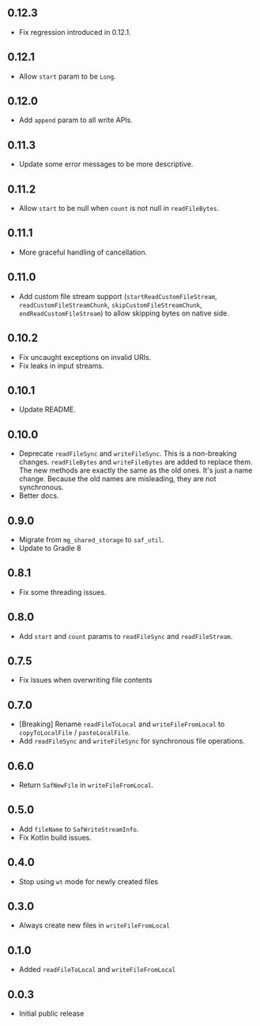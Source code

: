 ## 0.12.3

- Fix regression introduced in 0.12.1.

## 0.12.1

- Allow `start` param to be `Long`.

## 0.12.0

- Add `append` param to all write APIs.

## 0.11.3

- Update some error messages to be more descriptive.

## 0.11.2

- Allow `start` to be null when `count` is not null in `readFileBytes`.

## 0.11.1

- More graceful handling of cancellation.

## 0.11.0

- Add custom file stream support (`startReadCustomFileStream`, `readCustomFileStreamChunk`, `skipCustomFileStreamChunk`, `endReadCustomFileStream`) to allow skipping bytes on native side.

## 0.10.2

- Fix uncaught exceptions on invalid URIs.
- Fix leaks in input streams.

## 0.10.1

- Update README.

## 0.10.0

- Deprecate `readFileSync` and `writeFileSync`. This is a non-breaking changes. `readFileBytes` and `writeFileBytes` are added to replace them. The new methods are exactly the same as the old ones. It's just a name change. Because the old names are misleading, they are not synchronous.
- Better docs.

## 0.9.0

- Migrate from `mg_shared_storage` to `saf_util`.
- Update to Gradle 8

## 0.8.1

- Fix some threading issues.

## 0.8.0

- Add `start` and `count` params to `readFileSync` and `readFileStream`.

## 0.7.5

- Fix issues when overwriting file contents

## 0.7.0

- [Breaking] Rename `readFileToLocal` and `writeFileFromLocal` to `copyToLocalFile` / `pasteLocalFile`.
- Add `readFileSync` and `writeFileSync` for synchronous file operations.

## 0.6.0

- Return `SafNewFile` in `writeFileFromLocal`.

## 0.5.0

- Add `fileName` to `SafWriteStreamInfo`.
- Fix Kotlin build issues.

## 0.4.0

- Stop using `wt` mode for newly created files

## 0.3.0

- Always create new files in `writeFileFromLocal`

## 0.1.0

- Added `readFileToLocal` and `writeFileFromLocal`

## 0.0.3

- Initial public release
